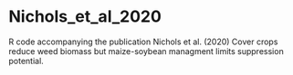 # Nichols_et_al_2020
R code accompanying the publication Nichols et al. (2020) Cover crops reduce weed biomass but maize-soybean managment limits suppression potential. 
